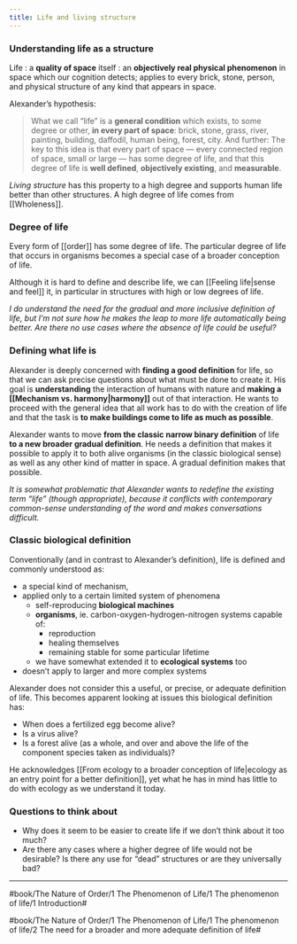 ```yaml
---
title: Life and living structure
---
```


### Understanding life as a structure
Life 
: a **quality of space** itself
: an **objectively real physical phenomenon** in space which our cognition detects; applies to every brick, stone, person, and physical structure of any kind that appears in space.

Alexander’s hypothesis:

> What we call “life” is a **general condition** which exists, to some degree or other, **in every part of space**: brick, stone, grass, river, painting, building, daffodil, human being, forest, city. And further: The key to this idea is that every part of space — every connected region of space, small or large — has some degree of life, and that this degree of life is **well defined**, **objectively existing**, and **measurable**.

*Living structure* has this property to a high degree and supports human life better than other structures. A high degree of life comes from [[Wholeness]].

### Degree of life
Every form of [[order]] has some degree of life.
The particular degree of life that occurs in organisms becomes a special case of a broader conception of life.

Although it is hard to define and describe life, we can [[Feeling life|sense and feel]] it, in particular in structures with high or low degrees of life.

*I do understand the need for the gradual and more inclusive definition of life, but I’m not sure how he makes the leap to more life automatically being better. Are there no use cases where the absence of life could be useful?*

### Defining what life is
Alexander is deeply concerned with **finding a good definition** for life, so that we can ask precise questions about what must be done to create it. His goal is **understanding** the interaction of humans with nature and **making a [[Mechanism vs. harmony|harmony]]** out of that interaction. He wants to proceed with the general idea that all work has to do with the creation of life and that the task is **to make buildings come to life as much as possible**.

Alexander wants to move **from the classic narrow binary definition** of life **to a new broader gradual definition**. He needs a definition that makes it possible to apply it to both alive organisms (in the classic biological sense) as well as any other kind of matter in space. A gradual definition makes that possible.

*It is somewhat problematic that Alexander wants to redefine the existing term “life” (though appropriate), because it conflicts with contemporary common-sense understanding of the word and makes conversations difficult.*

### Classic biological definition
Conventionally (and in contrast to Alexander’s definition), life is defined and commonly understood as:

- a special kind of mechanism, 
- applied only to a certain limited system of phenomena
	- self-reproducing **biological machines**
	- **organisms**, ie. carbon-oxygen-hydrogen-nitrogen systems capable of:
		- reproduction
		- healing themselves
		- remaining stable for some particular lifetime
	- we have somewhat extended it to **ecological systems** too
- doesn’t apply to larger and more complex systems

Alexander does not consider this a useful, or precise, or adequate definition of life. This becomes apparent looking at issues this biological definition has:

- When does a fertilized egg become alive?
- Is a virus alive?
- Is a forest alive (as a whole, and over and above the life of the component species taken as individuals)?

He acknowledges [[From ecology to a broader conception of life|ecology as an entry point for a better definition]], yet what he has in mind has little to do with ecology as we understand it today.

### Questions to think about
* Why does it seem to be easier to create life if we don’t think about it too much?
* Are there any cases where a higher degree of life would not be desirable? Is there any use for “dead” structures or are they universally bad?

---

#book/The Nature of Order/1 The Phenomenon of Life/1 The phenomenon of life/1 Introduction#

#book/The Nature of Order/1 The Phenomenon of Life/1 The phenomenon of life/2 The need for a broader and more adequate definition of life#